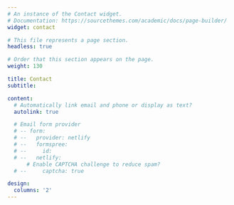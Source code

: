```yaml
---
# An instance of the Contact widget.
# Documentation: https://sourcethemes.com/academic/docs/page-builder/
widget: contact

# This file represents a page section.
headless: true

# Order that this section appears on the page.
weight: 130

title: Contact
subtitle:

content:
  # Automatically link email and phone or display as text?
  autolink: true

  # Email form provider
  # -- form:
  # --   provider: netlify
  # --   formspree:
  # --     id:
  # --   netlify:
      # Enable CAPTCHA challenge to reduce spam?
  # --     captcha: true

design:
  columns: '2'
---
```

